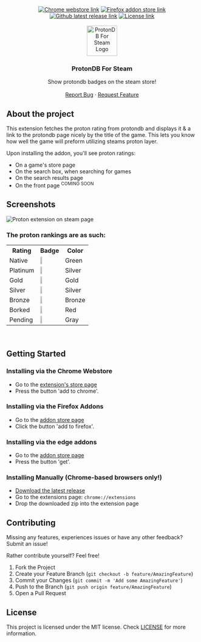 <div align="center">
    <a href="https://chrome.google.com/webstore/detail/protondb-for-steam/ngonfifpkpeefnhelnfdkficaiihklid" target="_blank" title="Download on the chrome webstore"><img src="https://img.shields.io/chrome-web-store/v/ngonfifpkpeefnhelnfdkficaiihklid?style=for-the-badge" alt="Chrome webstore link" ></a>
    <a href="https://addons.mozilla.org/en-US/firefox/addon/protondb-steam" target="_blank" title="Download on the firefox addon store"><img src="https://img.shields.io/amo/v/protondb-steam?style=for-the-badge" alt="Firefox addon store link" ></a>
    <a href="https://github.com/MostwantedRBX/proton-chrome-extension/releases/latest" target="_blank" title="Download latest release"><img src="https://img.shields.io/github/v/tag/MostwantedRBX/proton-chrome-extension?sort=semver&style=for-the-badge" alt="Github latest release link" ></a>
    <!-- Edge badge is not yet available om shields.io-->
    <a href="LICENSE" target="_blank" title="License"><img src="https://img.shields.io/github/license/MostwantedRBX/proton-chrome-extension?style=for-the-badge" alt="License link" ></a>

</div>
<br />
<div align="center">
  <a href="https://github.com/MostwantedRBX/proton-chrome-extension">
    <img src="src/icons/proton_128.png" alt="ProtonDB For Steam Logo" width="80" height="80">
  </a>

<h3 align="center">ProtonDB For Steam</h3>

  <p align="center">
    Show protondb badges on the steam store!
    <br />
    <br />
    <a href="https://github.com/MostwantedRBX/proton-chrome-extension/issues" target="_blank">Report Bug</a>
    ·
    <a href="https://github.com/MostwantedRBX/proton-chrome-extension/issues" target="_blank">Request Feature</a>
  </p>
</div>


## About the project
This extension fetches the proton rating from protondb and displays it & a link to the protondb page nicely by the title of the game. This lets you know how well the game will preform utilizing steams proton layer.
  
Upon installing the addon, you'll see proton ratings:
- On a game's store page
- On the search box, when searching for games
- On the search results page
- On the front page <sup>COMING SOON</sup>

## Screenshots
![Proton extension on steam page](ss/ss1.png)

### The proton rankings are as such:
<table>
<tr>
<th>Rating</th>
<th>Badge</th>
<th>Color</th>
</tr>

<tr>
<td>Native</td>
<td><img src="ss/native.png" height="30%"></td>
<td>Green</td>
</tr>

<tr>
<td>Platinum</td>
<td><img src="ss/platinum.png" height="30%"></td>
<td>Silver</td>
</tr>

<tr>
<td>Gold</td>
<td><img src="ss/gold.png" height="30%"></td>
<td>Gold</td>
</tr>

<tr>
<td>Silver</td>
<td><img src="ss/silver.png" height="30%"></td>
<td>Silver</td>
</tr>

<tr>
<td>Bronze</td>
<td><img src="ss/bronze.png" height="30%"></td>
<td>Bronze</td>
</tr>

<tr>
<td>Borked</td>
<td><img src="ss/borked.png" height="30%"></td>
<td>Red</td>
</tr>

<tr>
<td>Pending</td>
<td><img src="ss/pending.png" height="30%"></td>
<td>Gray</td>
</tr>
</table>

<br />

## Getting Started
### Installing via the Chrome Webstore
 - Go to the [extension's store page](https://chrome.google.com/webstore/detail/protondb-for-steam/ngonfifpkpeefnhelnfdkficaiihklid)
 - Press the button 'add to chrome'. 
### Installing via the Firefox Addons
- Go to the [addon store page](https://addons.mozilla.org/en-US/firefox/addon/protondb-steam)
- Click the button 'add to firefox'.
### Installing via the edge addons
- Go to the [addon store page](https://microsoftedge.microsoft.com/addons/detail/protondb-for-steam/efggpghjemjhldhoemgijjpnajcidcni)
- Press the button 'get'.
### Installing Manually (Chrome-based browsers only!)
 - [Download the latest release](https://github.com/MostwantedRBX/proton-chrome-extension/releases/latest)
 - Go to the extensions page: ```chrome://extensions```
 - Drop the downloaded zip into the extension page

## Contributing
Missing any features, experiences issues or have any other feedback? Submit an issue!

Rather contribute yourself? Feel free!
1. Fork the Project
2. Create your Feature Branch (`git checkout -b feature/AmazingFeature`)
3. Commit your Changes (`git commit -m 'Add some AmazingFeature'`)
4. Push to the Branch (`git push origin feature/AmazingFeature`)
5. Open a Pull Request


## License
 This project is licensed under the MIT license. Check [LICENSE](LICENSE) for more information.

